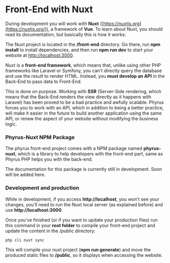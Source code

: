 # Front-End with Nuxt

During development you will work with **Nuxt** ([https://nuxtjs.org](https://nuxtjs.org/)), a framework of **Vue**. To learn about Nuxt, you should read its documentation, but basically this is how it works:

The Nuxt project is located in the **/front-end** directory. Go there, run **npm install** to install dependencies, and then run **npm run dev** to start your website at [http://localhost:3000](http://localhost:3000).

Nuxt is a **front-end framework**, which means that, unlike using other PHP frameworks like Laravel or Symfony, you can't directly query the database and use the result to render HTML. Instead, you **must develop an API** in the Back-End to pass data to Front-End.

This is done on purpose. Working with **SSR** (Server-Side rendering, which means that the Back-End renders the view directly as it happens with Laravel) has been proved to be a bad practice and awfully scalable. Phyrus forces you to work with an API, which in addition to being a better practice, will make it easier in the future to build another application using the same API, or renew the aspect of your website without modifying the business logic.

### Phyrus-Nuxt NPM Package

The phyrus front-end project comes with a NPM package named **phyrus-nuxt**, which is a library to help developers with the front-end part, same as Phyrus PHP helps you with the back-end.

The documentation for this package is currently still in development. Soon will be added here.

### Development and production

While in development, if you access **http://localhost**, you won't see your changes, you'll need to run the Nuxt local server (as explained before) and use **http://localhost:3000**.

Once you've finished (or if you want to update your production files) run this command in your **root folder** to compile your front-end project and update the content in the /public directory:

```
php cli nuxt sync
```

This will compile your nuxt project (**npm run generate**) and move the produced static files to **/public**, so it displays when accessing the website.

